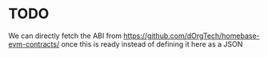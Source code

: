 # TODO

We can directly fetch the ABI from https://github.com/dOrgTech/homebase-evm-contracts/ once this is ready instead of defining it here as a JSON

